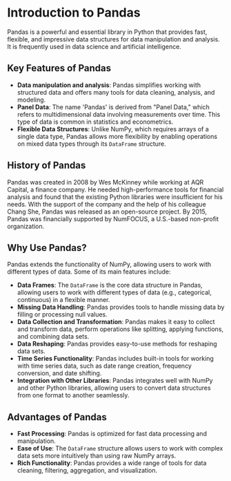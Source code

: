 # Introduction to Pandas

Pandas is a powerful and essential library in Python that provides fast, flexible, and impressive data structures for data manipulation and analysis. It is frequently used in data science and artificial intelligence.

## Key Features of Pandas

- **Data manipulation and analysis**: Pandas simplifies working with structured data and offers many tools for data cleaning, analysis, and modeling.
- **Panel Data**: The name 'Pandas' is derived from "Panel Data," which refers to multidimensional data involving measurements over time. This type of data is common in statistics and econometrics.
- **Flexible Data Structures**: Unlike NumPy, which requires arrays of a single data type, Pandas allows more flexibility by enabling operations on mixed data types through its `DataFrame` structure.

## History of Pandas

Pandas was created in 2008 by Wes McKinney while working at AQR Capital, a finance company. He needed high-performance tools for financial analysis and found that the existing Python libraries were insufficient for his needs. With the support of the company and the help of his colleague Chang She, Pandas was released as an open-source project. By 2015, Pandas was financially supported by NumFOCUS, a U.S.-based non-profit organization.

## Why Use Pandas?

Pandas extends the functionality of NumPy, allowing users to work with different types of data. Some of its main features include:

- **Data Frames**: The `DataFrame` is the core data structure in Pandas, allowing users to work with different types of data (e.g., categorical, continuous) in a flexible manner.
- **Missing Data Handling**: Pandas provides tools to handle missing data by filling or processing null values.
- **Data Collection and Transformation**: Pandas makes it easy to collect and transform data, perform operations like splitting, applying functions, and combining data sets.
- **Data Reshaping**: Pandas provides easy-to-use methods for reshaping data sets.
- **Time Series Functionality**: Pandas includes built-in tools for working with time series data, such as date range creation, frequency conversion, and date shifting.
- **Integration with Other Libraries**: Pandas integrates well with NumPy and other Python libraries, allowing users to convert data structures from one format to another seamlessly.

## Advantages of Pandas

- **Fast Processing**: Pandas is optimized for fast data processing and manipulation.
- **Ease of Use**: The `DataFrame` structure allows users to work with complex data sets more intuitively than using raw NumPy arrays.
- **Rich Functionality**: Pandas provides a wide range of tools for data cleaning, filtering, aggregation, and visualization.
